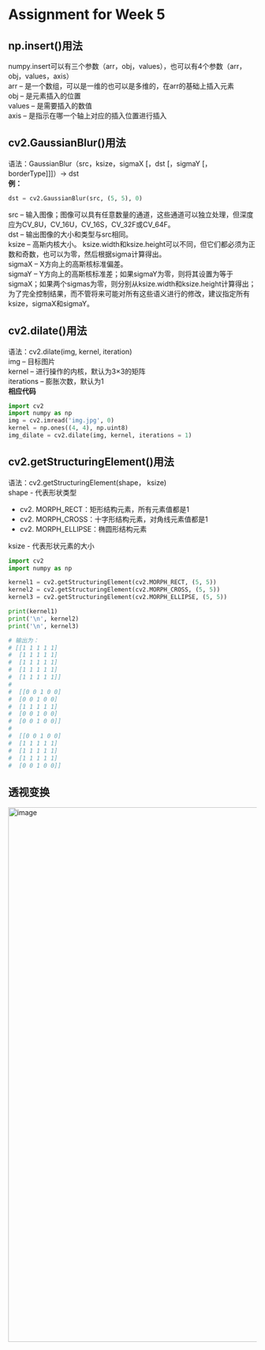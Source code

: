 # Assignment for Week 5
## np.insert()用法
numpy.insert可以有三个参数（arr，obj，values），也可以有4个参数（arr，obj，values，axis）  
arr – 是一个数组，可以是一维的也可以是多维的，在arr的基础上插入元素  
obj – 是元素插入的位置  
values – 是需要插入的数值  
axis – 是指示在哪一个轴上对应的插入位置进行插入  
## cv2.GaussianBlur()用法
语法：GaussianBlur（src，ksize，sigmaX [，dst [，sigmaY [，borderType]]]）-> dst  
**例：**
```python
dst = cv2.GaussianBlur(src, (5, 5), 0)
```
src – 输入图像；图像可以具有任意数量的通道，这些通道可以独立处理，但深度应为CV_8U，CV_16U，CV_16S，CV_32F或CV_64F。  
dst – 输出图像的大小和类型与src相同。  
ksize – 高斯内核大小。 ksize.width和ksize.height可以不同，但​​它们都必须为正数和奇数，也可以为零，然后根据sigma计算得出。  
sigmaX – X方向上的高斯核标准偏差。  
sigmaY – Y方向上的高斯核标准差；如果sigmaY为零，则将其设置为等于sigmaX；如果两个sigmas为零，则分别从ksize.width和ksize.height计算得出；为了完全控制结果，而不管将来可能对所有这些语义进行的修改，建议指定所有ksize，sigmaX和sigmaY。  
## cv2.dilate()用法
语法：cv2.dilate(img, kernel, iteration)  
img – 目标图片  
kernel – 进行操作的内核，默认为3×3的矩阵  
iterations – 膨胀次数，默认为1  
**相应代码**
```python
import cv2
import numpy as np
img = cv2.imread('img.jpg', 0)
kernel = np.ones((4, 4), np.uint8)
img_dilate = cv2.dilate(img, kernel, iterations = 1)
```
## cv2.getStructuringElement()用法
语法：cv2.getStructuringElement(shape， ksize)  
shape - 代表形状类型  

* cv2. MORPH_RECT：矩形结构元素，所有元素值都是1
* cv2. MORPH_CROSS：十字形结构元素，对角线元素值都是1
* cv2. MORPH_ELLIPSE：椭圆形结构元素  

ksize - 代表形状元素的大小  
```python
import cv2
import numpy as np

kernel1 = cv2.getStructuringElement(cv2.MORPH_RECT, (5, 5))
kernel2 = cv2.getStructuringElement(cv2.MORPH_CROSS, (5, 5))
kernel3 = cv2.getStructuringElement(cv2.MORPH_ELLIPSE, (5, 5))

print(kernel1)
print('\n', kernel2)
print('\n', kernel3)

# 输出为：
# [[1 1 1 1 1]
#  [1 1 1 1 1]
#  [1 1 1 1 1]
#  [1 1 1 1 1]
#  [1 1 1 1 1]]
# 
#  [[0 0 1 0 0]
#  [0 0 1 0 0]
#  [1 1 1 1 1]
#  [0 0 1 0 0]
#  [0 0 1 0 0]]
# 
#  [[0 0 1 0 0]
#  [1 1 1 1 1]
#  [1 1 1 1 1]
#  [1 1 1 1 1]
#  [0 0 1 0 0]]
```
## 透视变换
<img width="1081" alt="image" src="https://github.com/tangjunhao518/badou-ai-special-2023/assets/93815985/21bef868-ef21-41ab-84c6-ece7bb4359a8">
